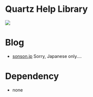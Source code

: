 Quartz Help Library=======[![](http://sonson.jp/wp/wp-content/uploads/2011/04/qhl_sample.png)]()Blog======= * [sonson.jp][]Sorry, Japanese only....Dependency======= * none [Quartz Help Library]: https://github.com/sonsongithub/Quartz-Help-Library[sonson.jp]: http://sonson.jp